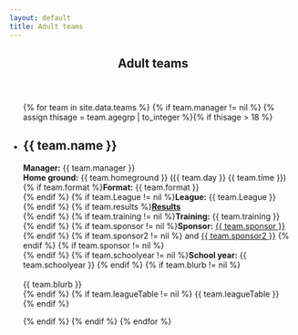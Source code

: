 ```yaml
---
layout: default
title: Adult teams
---
```


<article id="main">
    <header class="special container">
        <span class="icon fa-futbol-o"></span>
        <h2>Adult teams</h2>
    </header>
    <section class="wrapper style4 container">
        <ul class="posts">
          {% for team in site.data.teams %}
          {% if team.manager != nil %}
	  {% assign thisage = team.agegrp | to_integer %}{% if thisage > 18 %}
            <li class="wrapper style1">
              <h2>{{ team.name }}</h2>
<p><strong>Manager:</strong> {{ team.manager }} <br />
<strong>Home ground:</strong> {{ team.homeground }} ({{ team.day }} {{ team.time }}) <br />
{% if team.format %}<strong>Format:</strong> {{ team.format }} <br /> {% endif %}
{% if team.League != nil %}<strong>League:</strong> {{ team.League }} <br /> {% endif %}
{% if team.results %}<a href="{{ team.results }}"><strong>Results</strong></a><br /> {% endif %}
{% if team.training != nil %}<strong>Training:</strong> {{ team.training }} <br /> {% endif %}
{% if team.sponsor != nil %}<strong>Sponsor:</strong> <a href="{{ team.sponsorURL }}">{{ team.sponsor }}</a> {% endif %}
{% if team.sponsor2 != nil %} and <a href="{{ team.sponsorURL2 }}">{{ team.sponsor2 }}</a> {% endif %}
{% if team.sponsor != nil %}<br /> {% endif %}
{% if team.schoolyear != nil %}<strong>School year:</strong> {{ team.schoolyear }} {% endif %}
{% if team.blurb != nil %}<br /><br /> {{ team.blurb }} <br /> {% endif %}
{% if team.leagueTable != nil %} {{ team.leagueTable }} <br /> {% endif %}
</p>
            </li>
	  {% endif %}
	  {% endif %}
          {% endfor %}
        </ul>
    </section>
</article>

